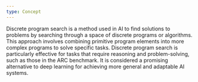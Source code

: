 ```yaml
---
type: Concept
---
```


Discrete program search is a method used in AI to find solutions to problems by searching through a space of discrete programs or algorithms. This approach involves combining primitive program elements into more complex programs to solve specific tasks. Discrete program search is particularly effective for tasks that require reasoning and problem-solving, such as those in the ARC benchmark. It is considered a promising alternative to deep learning for achieving more general and adaptable AI systems.